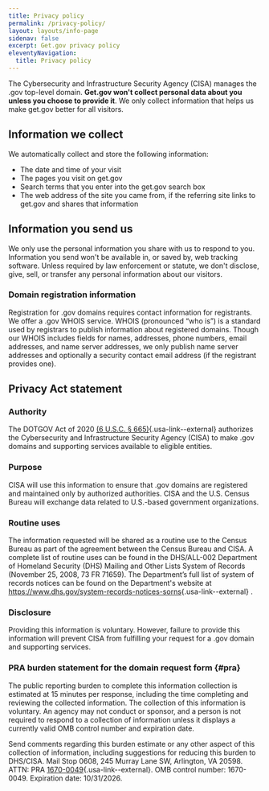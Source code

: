 ```yaml
---
title: Privacy policy
permalink: /privacy-policy/
layout: layouts/info-page
sidenav: false
excerpt: Get.gov privacy policy
eleventyNavigation:
  title: Privacy policy
---
```

  
The Cybersecurity and Infrastructure Security Agency (CISA) manages the .gov top-level domain. **Get.gov won't collect personal data about you unless you choose to provide it**. We only collect information that helps us make get.gov better for all visitors.

## Information we collect

We automatically collect and store the following information:

- The date and time of your visit
- The pages you visit on get.gov
- Search terms that you enter into the get.gov search box
- The web address of the site you came from, if the referring site links to get.gov and shares that information

## Information you send us

We only use the personal information you share with us to respond to you. Information you send won't be available in, or saved by, web tracking software. Unless required by law enforcement or statute, we don't disclose, give, sell, or transfer any personal information about our visitors.

### Domain registration information

Registration for .gov domains requires contact information for registrants. We offer a .gov WHOIS service. WHOIS (pronounced “who is”) is a standard used by registrars to publish information about registered domains. Though our WHOIS includes fields for names, addresses, phone numbers, email addresses, and name server addresses, we only publish name server addresses and optionally a security contact email address (if the registrant provides one).

## Privacy Act statement

### Authority

The DOTGOV Act of 2020 [(6 U.S.C. § 665)](https://uscode.house.gov/view.xhtml?req=(title:6%20section:665%20edition:prelim)%20OR%20(granuleid:USC-prelim-title6-section665)&f=treesort&edition=prelim&num=0&jumpTo=true){.usa-link--external} authorizes the Cybersecurity and Infrastructure Security Agency (CISA) to make .gov domains and supporting services available to eligible entities. 

### Purpose

CISA will use this information to ensure that .gov domains are registered and maintained only by authorized authorities. CISA and the U.S. Census Bureau will exchange data related to U.S.-based government organizations. 

### Routine uses

The information requested will be shared as a routine use to the Census Bureau as part of the agreement between the Census Bureau and CISA. A complete list of routine uses can be found in the DHS/ALL-002 Department of Homeland Security (DHS) Mailing and Other Lists System of Records (November 25, 2008, 73 FR 71659). The Department’s full list of system of records notices can be found on the Department's website at <https://www.dhs.gov/system-records-notices-sorns>{.usa-link--external} .

### Disclosure

Providing this information is voluntary. However, failure to provide this information will prevent CISA from fulfilling your request for a .gov domain and supporting services.

### PRA burden statement for the domain request form {#pra}

The public reporting burden to complete this information collection is estimated at 15 minutes per response, including the time completing and reviewing the collected information. The collection of this information is voluntary. An agency may not conduct or sponsor, and a person is not required to respond to a collection of information unless it displays a currently valid OMB control number and expiration date. 

Send comments regarding this burden estimate or any other aspect of this collection of information, including suggestions for reducing this burden to DHS/CISA. Mail Stop 0608, 245 Murray Lane SW, Arlington, VA 20598. ATTN: PRA [1670-0049](https://www.reginfo.gov/public/do/PRAOMBHistory?ombControlNumber=1670-0049#){.usa-link--external}. OMB control number: 1670-0049. Expiration date: 10/31/2026.
